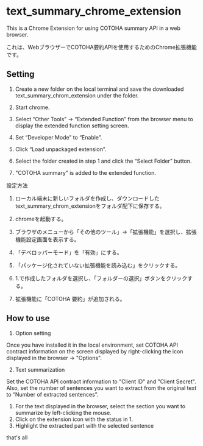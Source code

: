 # text_summary_chrome_extension

This is a Chrome Extension for using COTOHA summary API in a web browser.

これは、WebブラウザーでCOTOHA要約APIを使用するためのChrome拡張機能です。

## Setting

1. Create a new folder on the local terminal and save the downloaded text_summary_chrom_extension under the folder.

2. Start chrome.

3. Select “Other Tools” → “Extended Function” from the browser menu to display the extended function setting screen.

4. Set “Developer Mode” to “Enable”.

5. Click “Load unpackaged extension”.

6. Select the folder created in step 1 and click the “Select Folder” button.

7. "COTOHA summary" is added to the extended function.

設定方法

1. ローカル端末に新しいフォルダを作成し、ダウンロードしたtext_summary_chrom_extensionをフォルダ配下に保存する。 

2. chromeを起動する。

3. ブラウザのメニューから「その他のツール」→「拡張機能」を選択し、拡張機能設定画面を表示する。

4. 「デベロッパーモード」を「有効」にする。

5. 「パッケージ化されていない拡張機能を読み込む」をクリックする。

6. 1.で作成したフォルダを選択し、「フォルダーの選択」ボタンをクリックする。

7. 拡張機能に「COTOHA 要約」が追加される。


 ## How to use

1. Option setting

 Once you have installed it in the local environment, set COTOHA API contract information on the screen displayed by right-clicking the icon displayed in the browser -> "Options".

2. Text summarization

 Set the COTOHA API contract information to "Client ID" and "Client Secret".
 Also, set the number of sentences you want to extract from the original text to “Number of extracted sentences”.

 1. For the text displayed in the browser, select the section you want to summarize by left-clicking the mouse.
 2. Click on the extension icon with the status in 1.
 3. Highlight the extracted part with the selected sentence

that's all
